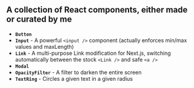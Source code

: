 ## A collection of React components, either made or curated by me

- **`Button`**
- **`Input`** - A powerful `<input />` component (actually enforces min/max values and maxLength)
- **`Link`** - A multi-purpose Link modification for Next.js, switching automatically between the stock `<Link />` and safe `<a />`
- **`Modal`**
- **`OpacityFilter`** - A filter to darken the entire screen
- **`TextRing`** - Circles a given text in a given radius
